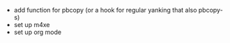 - add function for pbcopy (or a hook for regular yanking that also pbcopy-s)
- set up m4xe
- set up org mode
